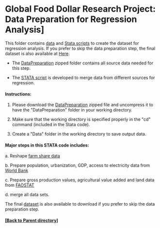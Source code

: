 # Global Food Dollar Research Project: Data Preparation for Regression Analysis]

This folder contains [data](https://github.com/FEDSCornell/GlobalFoodDollar/raw/master/Analysis/DataPreparation/DataPreparation.zip) and [Stata scripts](DataPreparation.do) to create the dataset for regression analysis. If you prefer to skip the data preparation step, the final dataset is also available at [Here](https://github.com/FEDSCornell/GlobalFoodDollar/raw/master/Analysis/RegressionAnalysis/Data.zip).

- The [DataPreparation](https://github.com/FEDSCornell/GlobalFoodDollar/raw/master/Analysis/DataPreparation/DataPreparation.zip) zipped folder contains all source data needed for this step.

- The [STATA script](DataPreparation.do) is developed to merge data from different sources for regression. 

#### Instructions:

 1. Please download the [DataPreparation](https://github.com/FEDSCornell/GlobalFoodDollar/raw/master/Analysis/DataPreparation/DataPreparation.zip) zipped file and uncompress it to have the "DataPreparation" folder in your working directory.
 
 2. Make sure that the working directory is specified properly in the "cd" command (included in the Stata code).
 
 3. Create a "Data" folder in the working directory to save output data. 

#### Major steps in this STATA code includes:

  a. Reshape [farm share data](ComputeFoodDollar)	

  b. Prepare population, urbanization, GDP, access to electricity data from [World Bank](https://data.worldbank.org/)

  c. Prepare gross production values, agricultural value added and land data from [FAOSTAT](http://www.fao.org/faostat/en/)

  d. merge all data sets.
	
The final [dataset](https://github.com/FEDSCornell/GlobalFoodDollar/raw/master/Analysis/RegressionAnalysis/Data.zip) is also available to download if you prefer to skip the data preparation step. 




	
#### [[Back to Parent directory]](https://fedscornell.github.io/GlobalFoodDollar/)